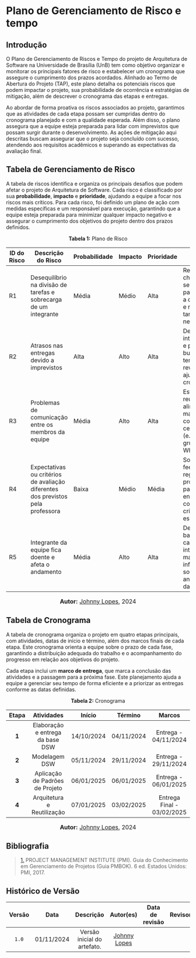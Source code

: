 # Plano de Gerenciamento de Risco e tempo

## Introdução

O Plano de Gerenciamento de Riscos e Tempo do projeto de Arquitetura de Software na Universidade de Brasília (UnB) tem como objetivo organizar e monitorar os principais fatores de risco e estabelecer um cronograma que assegure o cumprimento dos prazos acordados. Alinhado ao Termo de Abertura do Projeto (TAP), este plano detalha os potenciais riscos que podem impactar o projeto, sua probabilidade de ocorrência e estratégias de mitigação, além de descrever o cronograma das etapas e entregas.

Ao abordar de forma proativa os riscos associados ao projeto, garantimos que as atividades de cada etapa possam ser cumpridas dentro do cronograma planejado e com a qualidade esperada. Além disso, o plano assegura que a equipe esteja preparada para lidar com imprevistos que possam surgir durante o desenvolvimento. As ações de mitigação aqui descritas buscam assegurar que o projeto seja concluído com sucesso, atendendo aos requisitos acadêmicos e superando as expectativas da avaliação final.

## Tabela de Gerenciamento de Risco
A tabela de riscos identifica e organiza os principais desafios que podem afetar o projeto de Arquitetura de Software. Cada risco é classificado por sua **probabilidade**, **impacto** e **prioridade**, ajudando a equipe a focar nos riscos mais críticos. Para cada risco, foi definido um plano de ação com medidas específicas e um responsável para execução, garantindo que a equipe esteja preparada para minimizar qualquer impacto negativo e assegurar o cumprimento dos objetivos do projeto dentro dos prazos definidos.

<p align="center" > <strong> Tabela 1:</Strong> Plano de Risco</font> <gitbr></p>

<center>

| **ID do Risco** | **Descrição do Risco** | **Probabilidade** | **Impacto** | **Prioridade** | **Plano de Ação** | **Responsável** |
|-----------------|------------------------|-------------------|-------------|----------------|-------------------|-----------------|
| R1 | Desequilíbrio na divisão de tarefas e sobrecarga de um integrante | Média | Médio | Alta | Realizar check-ins semanais para verificar a distribuição e reatribuir tarefas, se necessário. | Gerente de Projeto |
| R2 | Atrasos nas entregas devido a imprevistos | Alta | Alto | Alta | Definir datas intermediárias e prever buffer de tempo para revisar e ajustar cronograma. | Equipe e Gerente de Projeto |
| R3 | Problemas de comunicação entre os membros da equipe | Média | Alto | Alta | Estabelecer reuniões de alinhamento e manter comunicação centralizada (e.g., em um grupo no WhatsApp). | Todos os membros da equipe |
| R4 | Expectativas ou critérios de avaliação diferentes dos previstos pela professora | Baixa | Médio | Média | Solicitar feedback regular da professora para ajustar entregas conforme os critérios esperados. | Gerente de Projeto |
| R5 | Integrante da equipe fica doente e afeta o andamento | Média | Alto | Alta | Designar um backup para cada integrante e manter todos informados sobre o andamento das tarefas. | Gerente de Projeto |

</center>

<font size="3"><p style="text-align: center"><b>Autor:</b>  [Johnny Lopes](https://github.com/JohnnyLopess), 2024</p></font>

## Tabela de Cronograma

A tabela de cronograma organiza o projeto em quatro etapas principais, com atividades, datas de início e término, além dos marcos finais de cada etapa. Este cronograma orienta a equipe sobre o prazo de cada fase, garantindo a distribuição adequada do trabalho e o acompanhamento do progresso em relação aos objetivos do projeto.

Cada etapa inclui um **marco de entrega**, que marca a conclusão das atividades e a passagem para a próxima fase. Este planejamento ajuda a equipe a gerenciar seu tempo de forma eficiente e a priorizar as entregas conforme as datas definidas.

<p align="center" > <strong> Tabela 2:</Strong> Cronograma</font> <gitbr></p>

<center>

|**Etapa**|**Atividades**|**Início**|**Término**|**Marcos**|
|:--:|:--:|:--:|:--:|:--:|
| **1**| Elaboração e entrega da base DSW | 14/10/2024    | 04/11/2024    | Entrega - 04/11/2024       |
| **2**     | Modelagem DSW                   | 05/11/2024    | 29/11/2024    | Entrega - 29/11/2024       |
| **3**     | Aplicação de Padrões de Projeto | 06/01/2025    | 06/01/2025    | Entrega - 06/01/2025       |
| **4**     | Arquitetura e Reutilização      | 07/01/2025    | 03/02/2025    | Entrega Final - 03/02/2025 |

</center>

<font size="3"><p style="text-align: center"><b>Autor:</b>  [Johnny Lopes](https://github.com/JohnnyLopess), 2024</p></font>

## Bibliografia
> <a id="QT1" href="#anchor_1">1.</a> PROJECT MANAGEMENT INSTITUTE (PMI). Guia do Conhecimento em Gerenciamento de Projetos (Guia PMBOK). 6 ed. Estados Unidos: PMI, 2017.

## Histórico de Versão
| Versão | Data | Descrição | Autor(es) | Data de revisão | Revisor(es) |
| :-: | :-: | :-: | :-: | :-: | :-: |
| `1.0` | 01/11/2024  | Versão inicial do artefato. | [Johnny Lopes](https://github.com/JohnnyLopess) |  |  |
